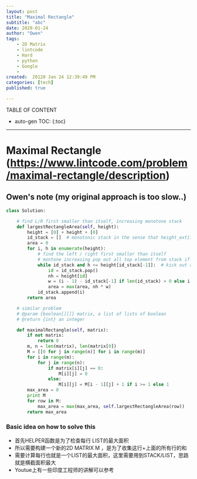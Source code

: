 ```yaml
---
layout: post
title: "Maximal Rectangle"
subtitle: "abc"
date: 2020-01-24
author: "Owen"
tags: 
    - 2D Matrix
    - lintcode
    - Hard
    - python
    - Google 
    - 
created:  20120 Jan 24 12:39:49 PM
categories: [tech]
published: true

---
```



TABLE OF CONTENT

* auto-gen TOC:
{:toc}

- - -

#  Maximal Rectangle (https://www.lintcode.com/problem/maximal-rectangle/description)
## Owen's note (my original approach is too slow..) 
```python
class Solution:

    # find L/R first smaller than itself, increasing monotone stack
    def largestRectangleArea(self, height):
        height = [0] + height + [0]
        id_stack = []  # monotonic stack in the sense that height_ext[id_stack[:]] is monotonic
        area = 0
        for i, h in enumerate(height):
            # find the left / right first smaller than itself
            # montone increasing pop out all top element from stack if larger than new comer
            while id_stack and h <= height[id_stack[-1]]:  # kick out all greater than comming value h
                id = id_stack.pop()
                nh = height[id]
                w = (i - 1) - id_stack[-1] if len(id_stack) > 0 else i
                area = max(area, nh * w)
            id_stack.append(i)
        return area

    # similar problem
    # @param {boolean[][]} matrix, a list of lists of boolean
    # @return {int} an integer

    def maximalRectangle(self, matrix):
        if not matrix:
            return 0
        m, n = len(matrix), len(matrix[0])
        M = [[0 for j in range(n)] for i in range(m)]
        for i in range(m):
            for j in range(n):
                if matrix[i][j] == 0:
                    M[i][j] = 0
                else:
                    M[i][j] = M[i - 1][j] + 1 if i >= 1 else 1
        max_area = 0
        print M
        for row in M:
            max_area = max(max_area, self.largestRectangleArea(row))
        return max_area

```
### Basic idea on how to solve this 
   - 首先HELPER函数是为了检查每行 LIST的最大面积
   - 所以需要构建一个新的2D MATRIX M ，是为了收集这行+上面的所有行的和
   - 需要计算每行也就是一个LIST的最大面积，这里需要用到STACK/LIST，思路就是横截面积最大
   - Youtue上有一些印度工程师的讲解可以参考
